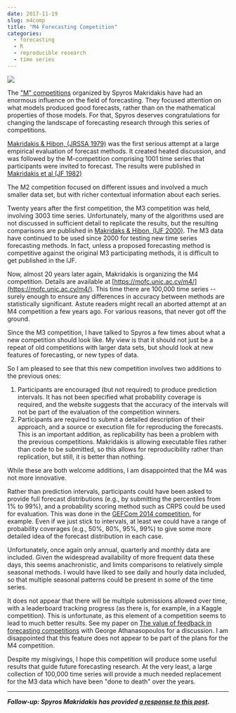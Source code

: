 ```yaml
---
date: 2017-11-19
slug: m4comp
title: "M4 Forecasting Competition"
categories:
  - forecasting
  - R
  - reproducible research
  - time series
---
```


[![](/img/m4.png)](https://mofc.unic.ac.cy/m4/)

The ["M" competitions](https://en.wikipedia.org/wiki/Makridakis_Competitions) organized by Spyros Makridakis have had an enormous influence on the field of forecasting. They focused attention on what models produced good forecasts, rather than on the mathematical properties of those models. For that, Spyros deserves congratulations for changing the landscape of forecasting research through this series of competitions.

[Makridakis & Hibon, (JRSSA 1979)](http://www.jstor.org/stable/2345077) was the first serious attempt at a large empirical evaluation of forecast methods. It created heated discussion, and was followed by the M-competition comprising 1001 time series that participants were invited to forecast. The results were published in [Makridakis et al (JF 1982)](https://doi.org/10.1002/for.3980010202)

The M2 competition focused on different issues and involved a much smaller data set, but with richer contextual information about each series.

Twenty years after the first competition, the M3 competition was held, involving 3003 time series. Unfortunately, many of the algorithms used are not discussed in sufficient detail to replicate the results, but the resulting comparisons are published in [Makridaks & Hibon, (IJF 2000)](https://doi.org/10.1016/S0169-2070(00)00057-1). The M3 data have continued to be used since 2000 for testing new time series forecasting methods. In fact, unless a proposed forecasting method is competitive against the original M3 participating methods, it is difficult to get published in the IJF.

Now, almost 20 years later again, Makridakis is organizing the M4 competition. Details are available at [https://mofc.unic.ac.cy/m4/](https://mofc.unic.ac.cy/m4/). This time there are 100,000 time series -- surely enough to ensure any differences in accuracy between methods are statistically significant. Astute readers might recall an aborted attempt at an M4 competition a few years ago. For various reasons, that never got off the ground.

Since the M3 competition, I have talked to Spyros a few times about what a new competition should look like. My view is that it should not just be a repeat of old competitions with larger data sets, but should look at new features of forecasting, or new types of data.

So I am pleased to see that this new competition involves two additions to the previous ones:

  1. Participants are encouraged (but not required) to produce prediction intervals. It has not been specified what probability coverage is required, and the website suggests that the accuracy of the intervals will not be part of the evaluation of the competition winners.
  2. Participants are required to submit a detailed description of their approach, and a source or execution file for reproducing the forecasts. This is an important addition, as replicability has been a problem with the previous competitions. Makridakis is allowing executable files rather than code to be submitted, so this allows for reproducibility rather than replication, but still, it is better than nothing.

While these are both welcome additions, I am disappointed that the M4 was not more innovative.

Rather than prediction intervals, participants could have been asked to provide full forecast distributions (e.g., by submitting the percentiles from 1% to 99%), and a probability scoring method such as CRPS could be used for evaluation. This was done in the [GEFCom 2014 competition](/hyndsight/gefcom2014/), for example. Even if we just stick to intervals, at least we could have a range of probability coverages (e.g., 50%, 80%, 95%, 99%) to give some more detailed idea of the forecast distribution in each case.

Unfortunately, once again only annual, quarterly and monthly data are included. Given the widespread availability of more frequent data these days, this seems anachronistic, and limits comparisons to relatively simple seasonal methods. I would have liked to see daily and hourly data included, so that multiple seasonal patterns could be present in some of the time series.

It does not appear that there will be multiple submissions allowed over time, with a leaderboard tracking progress (as there is, for example, in a Kaggle competition). This is unfortunate, as this element of a competition seems to lead to much better results. See my paper on [The value of feedback in forecasting competitions](/publications/kaggle/) with George Athanasopoulos for a discussion. I am disappointed that this feature does not appear to be part of the plans for the M4 competition.

Despite my misgivings, I hope this competition will produce some useful results that guide future forecasting research. At the very least, a large collection of 100,000 time series will provide a much needed replacement for the M3 data which have been "done to death" over the years.

-----

***Follow-up: Spyros Makridakis has provided [a response to this post](/hyndsight/m4comp-response).***